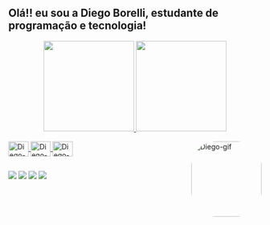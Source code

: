## Olá!! eu sou a Diego Borelli, estudante de programação e tecnologia!
<div align="center">
  <a href="https://github.com/DiegosXe">
  <img height="180em" src="https://github-readme-stats.vercel.app/api?username=DiegosXe&show_icons=true&theme=gruvbox&include_all_commits=true&count_private=true"/>
  <img height="180em" src="https://github-readme-stats.vercel.app/api/top-langs/?username=DiegosXe&layout=compact&langs_count=7&theme=gruvbox"/>
</div>
<div style="display: inline_block"><br>
  <img align="center" alt="Diego-HTML" height="30" width="40" src="https://cdn.jsdelivr.net/gh/devicons/devicon/icons/html5/html5-original.svg">
  <img align="center" alt="Diego-CSS" height="30" width="40" src="https://cdn.jsdelivr.net/gh/devicons/devicon/icons/css3/css3-original.svg">
  <img align="center" alt="Diego-Js" height="30" width="40" src="https://cdn.jsdelivr.net/gh/devicons/devicon/icons/javascript/javascript-plain.svg">
  <img align="right" alt="Diego-gif" height="150" width="140" style="border-radius:50px;" src="https://cdn.discordapp.com/attachments/761011568216506379/1048016169438826506/Diego_Art.gif">
</div>
  
  
##
  
<div> 
  <a href="https://www.linkedin.com/in/diego-borelli-dias-ba70a3142/" target="_blank"><img src="https://img.shields.io/badge/-LinkedIn-%230077B5?style=for-the-badge&logo=linkedin&logoColor=white" target="_blank"></a>
  <a href = "mailto:diego_lp18@hotmail.com"><img src="https://img.shields.io/badge/Microsoft_Outlook-0078D4?style=for-the-badge&logo=microsoft-outlook&logoColor=white"></a>
  <a href = "mailto:diegosxe18@gmail.com"><img src="https://img.shields.io/badge/-Gmail-%23333?style=for-the-badge&logo=gmail&logoColor=white" target="_blank"></a>
  <a href="https://www.instagram.com/diego.sxe13" target="_blank"><img src="https://img.shields.io/badge/-Instagram-%23E4405F?style=for-the-badge&logo=instagram&logoColor=white" target="_blank"></a> 
</div>
